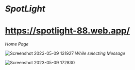 # *SpotLight*
# https://spotlight-88.web.app/
*Home Page*
   
![Screenshot 2023-05-09 131927](https://user-images.githubusercontent.com/127188541/237033232-ff5ee6d4-d169-482f-8b13-b5db8fae3917.png)
*While selecting Message*
   
![Screenshot 2023-05-09 172830](https://github.com/s-k-u-v/group_16_batch_A5/assets/127188541/522a4fd2-4ee7-461f-a5a9-4b327fd0c293)
  
